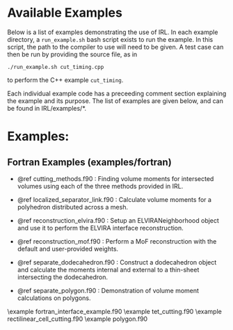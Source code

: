 Available Examples
===================================

Below is a list of examples demonstrating the use of IRL. In each example directory, a `run_example.sh` bash script exists to run the example. In this script, the path to the compiler to use will need to be given. A test case can then be run by providing the source file, as in

```
./run_example.sh cut_timing.cpp
```
to perform the C++ example `cut_timing`.
  
Each individual example code has a preceeding comment section explaining the example
and its purpose. The list of examples are given below, and can be found in IRL/examples/*.

# Examples:

## Fortran Examples (examples/fortran)
- @ref cutting_methods.f90 : Finding volume moments for intersected volumes using each of the three methods provided in IRL. 

- @ref localized_separator_link.f90 : Calculate volume moments for a polyhedron distributed across a mesh.

- @ref reconstruction_elvira.f90 : Setup an ELVIRANeighborhood object and use it to perform the ELVIRA interface reconstruction.  

- @ref reconstruction_mof.f90 : Perform a MoF reconstruction with the default and user-provided weights.

- @ref separate_dodecahedron.f90 : Construct a dodecahedron object and calculate the moments internal and external to a thin-sheet intersecting the dodecahedron.

- @ref separate_polygon.f90 : Demonstration of volume moment calculations on polygons.  


\example fortran_interface_example.f90
\example tet_cutting.f90
\example rectilinear_cell_cutting.f90
\example polygon.f90
